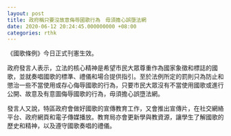 ```yaml
---
layout: post
title: 政府稱只要沒故意侮辱國歌行為　毋須擔心誤墮法網
date: 2020-06-12 20:24:45.000000000 +08:00
categories: rthk
---
```


《國歌條例》今日正式刊憲生效。

政府發言人表示，立法的核心精神是希望市民大眾尊重作為國家象徵和標誌的國歌，並就奏唱國歌的標準、禮儀和場合提供指引。至於法例所定的罰則只為防止和懲治一些不當使用或存心侮辱國歌的行為，只要市民大眾沒有不當使用國歌或進行公開、故意及有意圖侮辱國歌的行為，毋須擔心誤墮法網。

發言人又說，特區政府會做好國歌的宣傳教育工作，又會推出宣傳片，在社交網絡平台、政府網頁和電子傳媒播放。教育局亦會更新學與教資源，讓學生了解國歌的歷史和精神，以及遵守國歌奏唱的禮儀。

